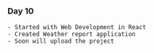 ####
### Day 10
    - Started with Web Development in React
    - Created Weather report application
    - Soon will upload the project